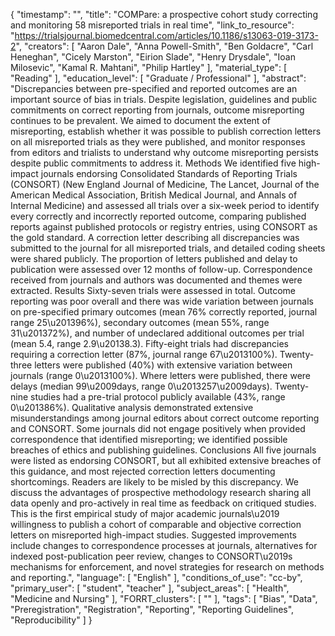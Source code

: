{
    "timestamp": "",
    "title": "COMPare: a prospective cohort study correcting and monitoring 58 misreported trials in real time",
    "link_to_resource": "https://trialsjournal.biomedcentral.com/articles/10.1186/s13063-019-3173-2",
    "creators": [
        "Aaron Dale",
        "Anna Powell-Smith",
        "Ben Goldacre",
        "Carl Heneghan",
        "Cicely Marston",
        "Eirion Slade",
        "Henry Drysdale",
        "Ioan Milosevic",
        "Kamal R. Mahtani",
        "Philip Hartley"
    ],
    "material_type": [
        "Reading"
    ],
    "education_level": [
        "Graduate / Professional"
    ],
    "abstract": "Discrepancies between pre-specified and reported outcomes are an important source of bias in trials. Despite legislation, guidelines and public commitments on correct reporting from journals, outcome misreporting continues to be prevalent. We aimed to document the extent of misreporting, establish whether it was possible to publish correction letters on all misreported trials as they were published, and monitor responses from editors and trialists to understand why outcome misreporting persists despite public commitments to address it. Methods We identified five high-impact journals endorsing Consolidated Standards of Reporting Trials (CONSORT) (New England Journal of Medicine, The Lancet, Journal of the American Medical Association, British Medical Journal, and Annals of Internal Medicine) and assessed all trials over a six-week period to identify every correctly and incorrectly reported outcome, comparing published reports against published protocols or registry entries, using CONSORT as the gold standard. A correction letter describing all discrepancies was submitted to the journal for all misreported trials, and detailed coding sheets were shared publicly. The proportion of letters published and delay to publication were assessed over 12 months of follow-up. Correspondence received from journals and authors was documented and themes were extracted. Results Sixty-seven trials were assessed in total. Outcome reporting was poor overall and there was wide variation between journals on pre-specified primary outcomes (mean 76% correctly reported, journal range 25\u201396%), secondary outcomes (mean 55%, range 31\u201372%), and number of undeclared additional outcomes per trial (mean 5.4, range 2.9\u20138.3). Fifty-eight trials had discrepancies requiring a correction letter (87%, journal range 67\u2013100%). Twenty-three letters were published (40%) with extensive variation between journals (range 0\u2013100%). Where letters were published, there were delays (median 99\u2009days, range 0\u2013257\u2009days). Twenty-nine studies had a pre-trial protocol publicly available (43%, range 0\u201386%). Qualitative analysis demonstrated extensive misunderstandings among journal editors about correct outcome reporting and CONSORT. Some journals did not engage positively when provided correspondence that identified misreporting; we identified possible breaches of ethics and publishing guidelines. Conclusions All five journals were listed as endorsing CONSORT, but all exhibited extensive breaches of this guidance, and most rejected correction letters documenting shortcomings. Readers are likely to be misled by this discrepancy. We discuss the advantages of prospective methodology research sharing all data openly and pro-actively in real time as feedback on critiqued studies. This is the first empirical study of major academic journals\u2019 willingness to publish a cohort of comparable and objective correction letters on misreported high-impact studies. Suggested improvements include changes to correspondence processes at journals, alternatives for indexed post-publication peer review, changes to CONSORT\u2019s mechanisms for enforcement, and novel strategies for research on methods and reporting.",
    "language": [
        "English"
    ],
    "conditions_of_use": "cc-by",
    "primary_user": [
        "student",
        "teacher"
    ],
    "subject_areas": [
        "Health",
        "Medicine and Nursing"
    ],
    "FORRT_clusters": [
        ""
    ],
    "tags": [
        "Bias",
        "Data",
        "Preregistration",
        "Registration",
        "Reporting",
        "Reporting Guidelines",
        "Reproducibility"
    ]
}